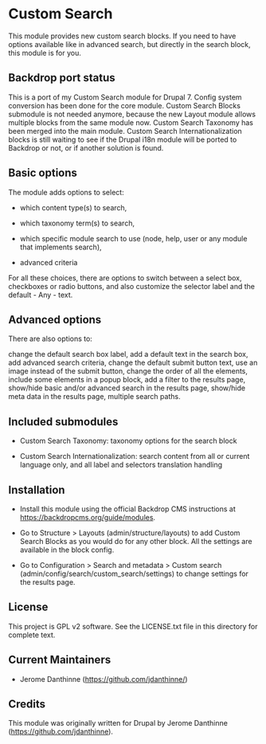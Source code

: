 Custom Search
=============

This module provides new custom search blocks. If you need to have
options available like in advanced search, but directly in the search block,
this module is for you.

Backdrop port status
--------------------

This is a port of my Custom Search module for Drupal 7.
Config system conversion has been done for the core module.
Custom Search Blocks submodule is not needed anymore, because the new
Layout module allows multiple blocks from the same module now.
Custom Search Taxonomy has been merged into the main module.
Custom Search Internationalization blocks is still waiting to see
if the Drupal i18n module will be ported to Backdrop or not, or
if another solution is found.

Basic options
-------------

The module adds options to select:

-   which content type(s) to search,

-   which taxonomy term(s) to search,

-   which specific module search to use (node, help, user or any module that
    implements search),

-   advanced criteria

For all these choices, there are options to switch between a select box,
checkboxes or radio buttons, and also customize the selector label and the
default - Any - text.

Advanced options
----------------

There are also options to:

change the default search box label, add a default text in the search box, add
advanced search criteria, change the default submit button text, use an image
instead of the submit button, change the order of all the elements, include some
elements in a popup block, add a filter to the results page, show/hide basic
and/or advanced search in the results page, show/hide meta data in the results
page, multiple search paths.

Included submodules
-------------------

-   Custom Search Taxonomy: taxonomy options for the search block

-   Custom Search Internationalization: search content from all or current
    language only, and all label and selectors translation handling

Installation
------------

-   Install this module using the official Backdrop CMS instructions at
    https://backdropcms.org/guide/modules.

-   Go to Structure \> Layouts (admin/structure/layouts) to add
    Custom Search Blocks as you would do for any other block.
    All the settings are available in the block config.

-   Go to Configuration \> Search and metadata \> Custom search 
    (admin/config/search/custom\_search/settings) to change settings
    for the results page.

License
-------

This project is GPL v2 software. See the LICENSE.txt file in this directory for
complete text.

Current Maintainers
-------------------

-   Jerome Danthinne (https://github.com/jdanthinne/)

Credits
-------

This module was originally written for Drupal by Jerome Danthinne
(https://github.com/jdanthinne).
